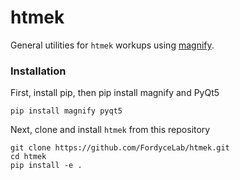 # htmek
General utilities for `htmek` workups using [magnify](https://github.com/FordyceLab/magnify).

### Installation
First, install pip, then pip install magnify and PyQt5
```
pip install magnify pyqt5
```
Next, clone and install `htmek` from this repository
```
git clone https://github.com/FordyceLab/htmek.git
cd htmek
pip install -e .
```
